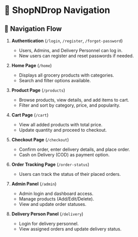 # 🛒 ShopNDrop Navigation

## 🔗 Navigation Flow

1. **Authentication** (`/login`, `/register`, `/forgot-password`)  
   - Users, Admins, and Delivery Personnel can log in.  
   - New users can register and reset passwords if needed.  

2. **Home Page** (`/home`)  
   - Displays all grocery products with categories.  
   - Search and filter options available.  

3. **Product Page** (`/products`)  
   - Browse products, view details, and add items to cart.  
   - Filter and sort by category, price, and popularity.  

4. **Cart Page** (`/cart`)  
   - View all added products with total price.  
   - Update quantity and proceed to checkout.  

5. **Checkout Page** (`/checkout`)  
   - Confirm order, enter delivery details, and place order.  
   - Cash on Delivery (COD) as payment option.  

6. **Order Tracking Page** (`/order-status`)  
   - Users can track the status of their placed orders.  

7. **Admin Panel** (`/admin`)  
   - Admin login and dashboard access.  
   - Manage products (Add/Edit/Delete).  
   - View and update order statuses.  

8. **Delivery Person Panel** (`/delivery`)  
   - Login for delivery personnel.  
   - View assigned orders and update delivery status.  
